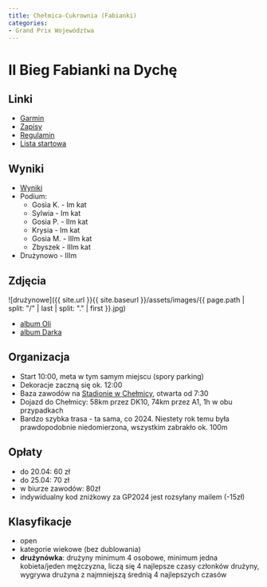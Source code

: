 ```yaml
---
title: Chełmica-Cukrownia (Fabianki)
categories:
- Grand Prix Województwa
---
```


# II Bieg Fabianki na Dychę

## Linki

* [Garmin](https://connect.garmin.com/modern/event/7eb391a2-ca26-43b8-bc2e-f4fc200a483b)
* [Zapisy](https://zapisy.domtel-sport.pl/fabianki-na-dyche-v13668)
* [Regulamin](https://dostartu.pl/statute_files/13668_pl.pdf)
* [Lista startowa](https://zapisy.domtel-sport.pl/fabianki-na-dyche-c13668)

## Wyniki

* [Wyniki](https://domtel-sport.pl/wyniki,zawody,6057)
* Podium:
    * Gosia K. - Im kat
    * Sylwia - Im kat
    * Gosia P. - IIm kat
    * Krysia - Im kat
    * Gosia M. - IIIm kat
    * Zbyszek - IIIm kat
* Drużynowo - IIIm

## Zdjęcia

![drużynowe]({{ site.url }}{{ site.baseurl }}/assets/images/{{ page.path | split: "/" | last | split: "." | first }}.jpg)

* [album Oli](https://www.facebook.com/media/set/?vanity=a.sluniecka.fotografia&set=a.736963018658691)
* [album Darka](https://www.facebook.com/media/set/?vanity=100085400623360&set=a.661576413365707)

## Organizacja

* Start 10:00, meta w tym samym miejscu (spory parking)
* Dekoracje zaczną się ok. 12:00
* Baza zawodów na [Stadionie w Chełmicy](https://maps.app.goo.gl/SLkdKNiRp8Ps1Uh58), otwarta od 7:30
* Dojazd do Chełmicy: 58km przez DK10, 74km przez A1, 1h w obu przypadkach
* Bardzo szybka trasa - ta sama, co 2024. Niestety rok temu była prawdopodobnie niedomierzona, wszystkim zabrakło ok. 100m

## Opłaty

* do 20.04: 60 zł
* do 25.04: 70 zł
* w biurze zawodów: 80zł
* indywidualny kod zniżkowy za GP2024 jest rozsyłany mailem (-15zł)

## Klasyfikacje

* open
* kategorie wiekowe (bez dublowania)
* **drużynówka**: drużyny minimum 4 osobowe, minimum jedna
kobieta/jeden mężczyzna, liczą się 4 najlepsze czasy członków drużyny, wygrywa drużyna z najmniejszą średnią 4 najlepszych czasów
